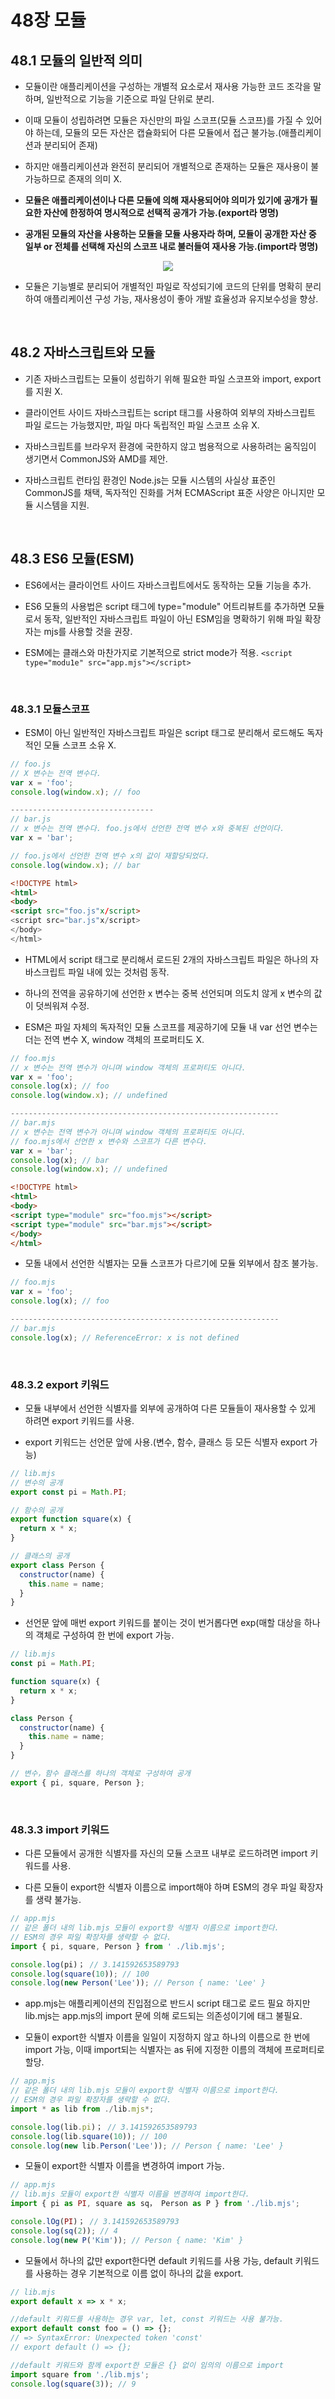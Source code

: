 # 48장 모듈

## 48.1 모듈의 일반적 의미

- 모듈이란 애플리케이션을 구성하는 개별적 요소로서 재사용 가능한 코드 조각을 말하며, 일반적으로 기능을 기준으로 파일 단위로 분리.

- 이때 모듈이 성립하려면 모듈은 자신만의 파일 스코프(모듈 스코프)를 가질 수 있어야 하는데, 모듈의 모든 자산은 캡슐화되어 다른 모듈에서 접근 불가능.(애플리케이션과 분리되어 존재)

- 하지만 애플리케이션과 완전히 분리되어 개별적으로 존재하는 모듈은 재사용이 불가능하므로 존재의 의미 X.

- **모듈은 애플리케이션이나 다른 모듈에 의해 재사용되어야 의미가 있기에  공개가 필요한 자산에 한정하여 명시적으로 선택적 공개가 가능.(export라 명명)**

- **공개된 모듈의 자산을 사용하는 모듈을 모듈 사용자라 하며, 모듈이 공개한 자산 중 일부 or 전체를 선택해 자신의 스코프 내로 불러들여 재사용 가능.(import라 명명)**

<div align="center">
  <img src="https://github.com/user-attachments/assets/8b80f194-7a2a-406f-8811-3b0d24643779">
</div>

- 모듈은 기능별로 분리되어 개별적인 파일로 작성되기에 코드의 단위를 명확히 분리하여 애플리케이션 구성 가능, 재사용성이 좋아 개발 효율성과 유지보수성을 향상.
<br>

## 48.2 자바스크립트와 모듈

- 기존 자바스크립트는 모듈이 성립하기 위해 필요한 파일 스코프와 import, export를 지원 X.

- 클라이언트 사이드 자바스크립트는 script 태그를 사용하여 외부의 자바스크립트 파일 로드는 가능했지만, 파일 마다 독립적인 파일 스코프 소유 X.

- 자바스크립트를 브라우저 환경에 국한하지 않고 범용적으로 사용하려는 움직임이 생기면서 CommonJS와 AMD를 제안.

- 자바스크립트 런타임 환경인 Node.js는 모듈 시스템의 사실상 표준인 CommonJS를 채택, 독자적인 진화를 거쳐 ECMAScript 표준 사양은 아니지만 모듈 시스템을 지원.
<br>

## 48.3 ES6 모듈(ESM)

- ES6에서는 클라이언트 사이드 자바스크립트에서도 동작하는 모듈 기능을 추가.

- ES6 모듈의 사용법은 script 태그에 type="module" 어트리뷰트를 추가하면 모듈로서 동작, 일반적인 자바스크립트 파일이 아닌 ESM임을 명확하기 위해 파일 확장자는 mjs를 사용할 것을 권장.

- ESM에는 클래스와 마찬가지로 기본적으로 strict mode가 적용. `<script type="modu1e" src="app.mjs"></script>`
<br>

### 48.3.1 모듈스코프

- ESM이 아닌 일반적인 자바스크립트 파일은 script 태그로 분리해서 로드해도 독자적인 모듈 스코프 소유 X.

```js
// foo.js
// X 변수는 전역 변수다.
var x = 'foo';
console.log(window.x); // foo

--------------------------------
// bar.js
// x 변수는 전역 변수다. foo.js에서 선언한 전역 변수 x와 중복된 선언이다.
var x = 'bar';

// foo.js에서 선언한 전역 변수 x의 값이 재할당되었다.
console.log(window.x); // bar
```

```html
<!DOCTYPE html>
<html>
<body>
<script src="foo.js"x/script>
<script src="bar.js"x/script>
</body>
</html>
```

- HTML에서 script 태그로 분리해서 로드된 2개의 자바스크립트 파일은 하나의 자바스크립트 파일 내에 있는 것처럼 동작.

- 하나의 전역을 공유하기에 선언한 x 변수는 중복 선언되며 의도치 않게 x 변수의 값이 덧씌워져 수정.

- ESM은 파일 자체의 독자적인 모듈 스코프를 제공하기에 모듈 내 var 선언 변수는 더는 전역 변수 X, window 객체의 프로퍼티도 X.

```js
// foo.mjs
// x 변수는 전역 변수가 아니며 window 객체의 프로퍼티도 아니다.
var x = 'foo';
console.log(x); // foo
console.log(window.x); // undefined

------------------------------------------------------------
// bar.mjs
// x 변수는 전역 변수가 아니며 window 객체의 프로퍼티도 아니다.
// foo.mjs에서 선언한 x 변수와 스코프가 다른 변수다.
var x = 'bar';
console.log(x); // bar
console.log(window.x); // undefined
```

```html
<!DOCTYPE html>
<html>
<body>
<script type="module" src="foo.mjs"></script>
<script type="module" src="bar.mjs"></script>
</body>
</html>
```

- 모돌 내에서 선언한 식별자는 모듈 스코프가 다르기에 모듈 외부에서 참조 불가능.

```js
// foo.mjs
var x = 'foo';
console.log(x); // foo

------------------------------------------------------------
// bar.mjs
console.log(x); // ReferenceError: x is not defined
```
<br>

### 48.3.2 export 키워드

- 모듈 내부에서 선언한 식별자를 외부에 공개하여 다른 모듈들이 재사용할 수 있게 하려면 export 키워드를 사용.

- export 키워드는 선언문 앞에 사용.(변수, 함수, 클래스 등 모든 식별자 export 가능)

```js
// lib.mjs
// 변수의 공개
export const pi = Math.PI;

// 함수의 공개
export function square(x) {
  return x * x;
}

// 클래스의 공개
export class Person {
  constructor(name) {
    this.name = name;
  }
}
```

- 선언문 앞에 매번 export 키워드를 붙이는 것이 번거롭다면 exp(매할 대상을 하나의 객체로 구성하여 한 번에 export 가능.

```js
// lib.mjs
const pi = Math.PI;

function square(x) {
  return x * x;
}

class Person {
  constructor(name) {
    this.name = name;
  }
}

// 변수，함수 클래스를 하나의 객체로 구성하여 공개
export { pi, square, Person };
```
<br>

### 48.3.3 import 키워드

- 다른 모듈에서 공개한 식별자를 자신의 모듈 스코프 내부로 로드하려면 import 키워드를 사용.

- 다른 모듈이 export한 식별자 이름으로 import해야 하며 ESM의 경우 파일 확장자를 생략 불가능.

```js
// app.mjs
// 같은 폴더 내의 lib.mjs 모듈이 export항 식별자 이름으로 import한다.
// ESM의 경우 파일 확장자를 생략할 수 없다.
import { pi, square, Person } from ' ./lib.mjs';

console.log(pi)； // 3.141592653589793
console.log(square(10)); // 100
console.log(new Person('Lee')); // Person { name: 'Lee' }
```

- app.mjs는 애플리케이션의 진입점으로 반드시 script 태그로 로드 필요 하지만 lib.mjs는 app.mjs의 import 문에 의해 로드되는 의존성이기에 태그 불필요.

- 모듈이 export한 식별자 이름을 일일이 지정하지 않고 하나의 이름으로 한 번에 import 가능, 이때 import되는 식별자는 as 뒤에 지정한 이름의 객체에 프로퍼티로 할당.

```js
// app.mjs
// 같은 폴더 내의 lib.mjs 모듈이 export항 식별자 이름으로 import한다.
// ESM의 경우 파일 확장자를 생략할 수 없다.
import * as lib from ./lib.mjs*;

console.log(lib.pi)； // 3.141592653589793
console.log(lib.square(10)); // 100
console.log(new lib.Person('Lee')); // Person { name: 'Lee' }
```

- 모듈이 export한 식별자 이름을 변경하여 import 가능.

```js
// app.mjs
// lib.mjs 모듈이 export한 식별자 이름을 변경하여 import한다.
import { pi as PI, square as sq， Person as P } from './lib.mjs';

console.lOg(PI)； // 3.141592653589793
console.log(sq(2)); // 4
console.log(new P('Kim')); // Person { name: 'Kim' }
```

- 모듈에서 하나의 값만 export한다면 default 키워드를 사용 가능, default 키워드를 사용하는 경우 기본적으로 이름 없이 하나의 값을 export.

```js
// lib.mjs
export default x => x * x;

//default 키워드를 사용하는 경우 var, let, const 키워드는 사용 불가능.
export default const foo = () => {};
// => SyntaxError: Unexpected token 'const'
// export default () => {};

//default 키워드와 함께 export한 모듈은 {} 없이 임의의 이름으로 import
import square from './lib.mjs';
console.log(square(3)); // 9
```
<br>
